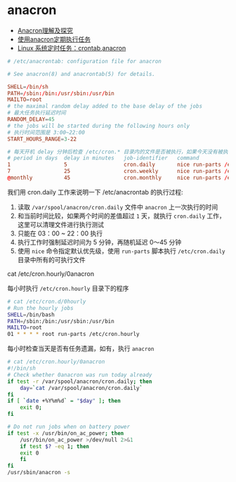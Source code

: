 # anacron

* [Anacron理解及探究](http://soooldier.github.io/2017/04/01/Anacron理解及探究/)
* [使用anacron定期执行任务](http://blog.lujun9972.win/blog/2018/04/19/使用anacron定期执行任务/)
* [Linux 系统定时任务：crontab,anacron](https://segmentfault.com/a/1190000014806494)

```conf
# /etc/anacrontab: configuration file for anacron

# See anacron(8) and anacrontab(5) for details.

SHELL=/bin/sh
PATH=/sbin:/bin:/usr/sbin:/usr/bin
MAILTO=root
# the maximal random delay added to the base delay of the jobs
# 最大任务执行延迟时间
RANDOM_DELAY=45
# the jobs will be started during the following hours only
# 执行时间范围是 3:00~22:00
START_HOURS_RANGE=3-22

# 每天开机 delay 分钟后检查 /etc/cron.* 目录内的文件是否被执行，如果今天没有被执行，那就执行
# period in days  delay in minutes   job-identifier   command
1                 5                  cron.daily       nice run-parts /etc/cron.daily # 定时执行目录下的程序
7                 25                 cron.weekly      nice run-parts /etc/cron.weekly
@monthly          45                 cron.monthly     nice run-parts /etc/cron.monthly
```

我们用 cron.daily 工作来说明一下 /etc/anacrontab 的执行过程:

1. 读取 `/var/spool/anacron/cron.daily` 文件中 `anacron` 上一次执行的时间
2. 和当前时间比较，如果两个时间的差值超过 `1` 天，就执行 `cron.daily` 工作，这里可以清理文件进行执行测试
3. 只能在 03：00 ~ 22：00 执行
4. 执行工作时强制延迟时间为 5 分钟，再随机延迟 0～45 分钟
5. 使用 `nice` 命令指定默认优先级，使用 `run-parts` 脚本执行 `/etc/cron.daily` 目录中所有的可执行文件

cat /etc/cron.hourly/0anacron

每小时执行 `/etc/cron.hourly` 目录下的程序

```sh
# cat /etc/cron.d/0hourly
# Run the hourly jobs
SHELL=/bin/bash
PATH=/sbin:/bin:/usr/sbin:/usr/bin
MAILTO=root
01 * * * * root run-parts /etc/cron.hourly
```

每小时检查当天是否有任务遗漏，如有，执行 `anacron`

```sh
# cat /etc/cron.hourly/0anacron
#!/bin/sh
# Check whether 0anacron was run today already
if test -r /var/spool/anacron/cron.daily; then
    day=`cat /var/spool/anacron/cron.daily`
fi
if [ `date +%Y%m%d` = "$day" ]; then
    exit 0;
fi

# Do not run jobs when on battery power
if test -x /usr/bin/on_ac_power; then
    /usr/bin/on_ac_power >/dev/null 2>&1
    if test $? -eq 1; then
    exit 0
    fi
fi
/usr/sbin/anacron -s
```
